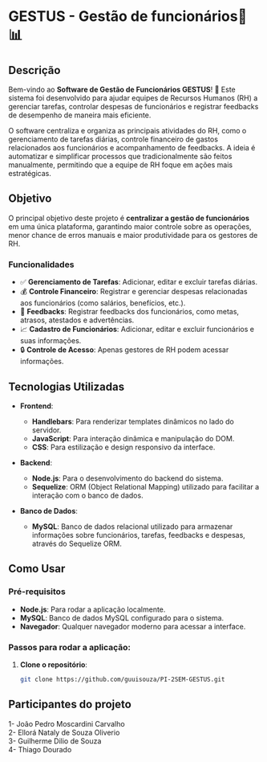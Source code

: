 # GESTUS - Gestão de funcionários💼📊

## Descrição
Bem-vindo ao **Software de Gestão de Funcionários GESTUS**! 🚀 Este sistema foi desenvolvido para ajudar equipes de Recursos Humanos (RH) a gerenciar tarefas, controlar despesas de funcionários e registrar feedbacks de desempenho de maneira mais eficiente.

O software centraliza e organiza as principais atividades do RH, como o gerenciamento de tarefas diárias, controle financeiro de gastos relacionados aos funcionários e acompanhamento de feedbacks. A ideia é automatizar e simplificar processos que tradicionalmente são feitos manualmente, permitindo que a equipe de RH foque em ações mais estratégicas.

## Objetivo
O principal objetivo deste projeto é **centralizar a gestão de funcionários** em uma única plataforma, garantindo maior controle sobre as operações, menor chance de erros manuais e maior produtividade para os gestores de RH.

### Funcionalidades
- ✅ **Gerenciamento de Tarefas**: Adicionar, editar e excluir tarefas diárias.  
- 💰 **Controle Financeiro**: Registrar e gerenciar despesas relacionadas aos funcionários (como salários, benefícios, etc.).  
- 📝 **Feedbacks**: Registrar feedbacks dos funcionários, como metas, atrasos, atestados e advertências.  
- 📈 **Cadastro de Funcionários**: Adicionar, editar e excluir funcionários e suas informações.  
- 🔒 **Controle de Acesso**: Apenas gestores de RH podem acessar informações.

## Tecnologias Utilizadas
- **Frontend**:
  - **Handlebars**: Para renderizar templates dinâmicos no lado do servidor.
  - **JavaScript**: Para interação dinâmica e manipulação do DOM.
  - **CSS**: Para estilização e design responsivo da interface.

- **Backend**:
  - **Node.js**: Para o desenvolvimento do backend do sistema.
  - **Sequelize**: ORM (Object Relational Mapping) utilizado para facilitar a interação com o banco de dados.
 
- **Banco de Dados**:
  - **MySQL**: Banco de dados relacional utilizado para armazenar informações sobre funcionários, tarefas, feedbacks e despesas, através do Sequelize ORM.

## Como Usar
### Pré-requisitos
- **Node.js**: Para rodar a aplicação localmente.
- **MySQL**: Banco de dados MySQL configurado para o sistema.
- **Navegador**: Qualquer navegador moderno para acessar a interface.

### Passos para rodar a aplicação:
1. **Clone o repositório**:
   
   ```bash
   git clone https://github.com/guuisouza/PI-2SEM-GESTUS.git

## Participantes do projeto

1- João Pedro Moscardini Carvalho<br>
2- Ellorá Nataly de Souza Oliverio<br>
3- Guilherme Dilio de Souza<br>
4- Thiago Dourado
